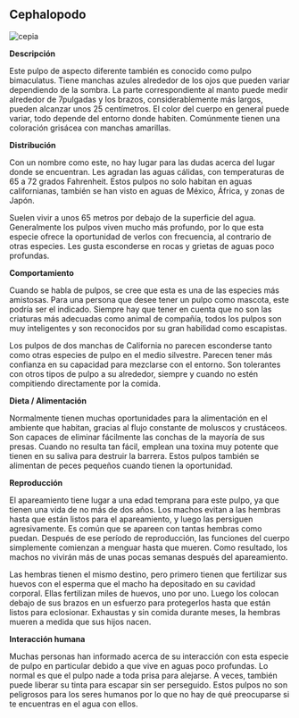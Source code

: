 ## Cephalopodo  ##

![cepia](http://4.bp.blogspot.com/--Wh_enGe5bs/V1G5HA_T8EI/AAAAAAABuzY/Vu1wjKsiIcs1eqluNOVQEfnWfKnyg22EwCLcB/s1600/coconut-octopus-1.jpg)


**Descripción**

 Este pulpo de aspecto diferente también es conocido como pulpo bimaculatus. Tiene manchas azules alrededor de los ojos que pueden variar dependiendo de la sombra. La parte correspondiente al manto puede medir alrededor de 7pulgadas y los brazos, considerablemente más largos, pueden alcanzar unos 25 centímetros.
 El color del cuerpo en general puede variar, todo depende del entorno donde habiten.  Comúnmente tienen una coloración grisácea con manchas amarillas.

**Distribución**

Con un nombre como este, no hay lugar para las dudas acerca del lugar donde se encuentran. Les agradan las aguas cálidas, con temperaturas de 65 a 72 grados Fahrenheit. Estos pulpos no solo habitan en aguas californianas, también se han visto en aguas de México, África, y zonas de Japón.

Suelen vivir a unos 65 metros por debajo de la superficie del agua. Generalmente los pulpos viven mucho más profundo, por lo que esta especie ofrece la oportunidad de verlos con frecuencia, al contrario de otras especies. Les gusta esconderse en rocas y grietas de aguas poco profundas.

**Comportamiento**

Cuando se habla de pulpos, se cree que esta es una de las especies más amistosas. Para una persona que desee tener un pulpo como mascota, este podría ser el indicado. Siempre hay que tener en cuenta que no son las criaturas más adecuadas como animal de compañía, todos los pulpos son muy inteligentes y son reconocidos por su gran habilidad como escapistas.

Los pulpos de dos manchas de California no parecen esconderse tanto como otras especies de pulpo en el medio silvestre. Parecen tener más confianza en su capacidad para mezclarse con el entorno. Son tolerantes con otros tipos de pulpo a su alrededor, siempre y cuando no estén compitiendo directamente por la comida.

**Dieta / Alimentación**

Normalmente tienen muchas oportunidades para la alimentación en el ambiente que habitan, gracias al flujo constante de moluscos y crustáceos. Son capaces de eliminar fácilmente las conchas de la mayoría de sus presas. Cuando no resulta tan fácil, emplean una toxina muy potente que tienen en su saliva para destruir la barrera. Estos pulpos también se alimentan de peces pequeños cuando tienen la oportunidad.

**Reproducción**

El apareamiento tiene lugar a una edad temprana para este pulpo, ya que tienen una vida de no más de dos años. Los machos evitan a las hembras hasta que están listos para el apareamiento, y luego las persiguen agresivamente. Es común que se apareen con tantas hembras como puedan. Después de ese período de reproducción, las funciones del cuerpo simplemente comienzan a menguar hasta que mueren. Como resultado, los machos no vivirán más de unas pocas semanas después del apareamiento.

Las hembras tienen el mismo destino, pero primero tienen que fertilizar sus huevos con el esperma que el macho ha depositado en su cavidad corporal. Ellas fertilizan miles de huevos, uno por uno. Luego los colocan debajo de sus brazos en un esfuerzo para protegerlos hasta que están listos para eclosionar. Exhaustas y sin comida durante meses, la hembras mueren a medida que sus hijos nacen.

**Interacción humana**

Muchas personas han informado acerca de su interacción con esta especie de pulpo en particular debido a que vive en aguas poco profundas. Lo normal es que el pulpo nade a toda prisa para alejarse. A veces, también puede liberar su tinta para escapar sin ser perseguido. Estos pulpos no son peligrosos para los seres humanos por lo que no hay de qué preocuparse si te encuentras en el agua con ellos.




